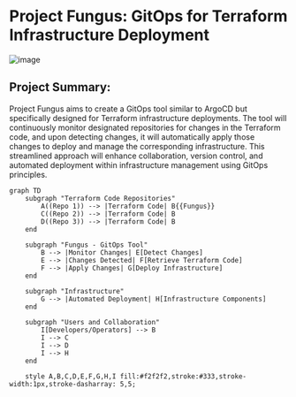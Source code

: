 # Project Fungus: GitOps for Terraform Infrastructure Deployment

![image](https://github.com/JustJordanT/Fungus/assets/38886930/065f2f78-1e7c-474a-9888-6607dade2198)


## Project Summary:
Project Fungus aims to create a GitOps tool similar to ArgoCD but specifically designed for Terraform infrastructure deployments. The tool will continuously monitor designated repositories for changes in the Terraform code, and upon detecting changes, it will automatically apply those changes to deploy and manage the corresponding infrastructure. This streamlined approach will enhance collaboration, version control, and automated deployment within infrastructure management using GitOps principles.


```mermaid
graph TD
    subgraph "Terraform Code Repositories"
        A((Repo 1)) --> |Terraform Code| B{{Fungus}}
        C((Repo 2)) --> |Terraform Code| B
        D((Repo 3)) --> |Terraform Code| B
    end

    subgraph "Fungus - GitOps Tool"
        B --> |Monitor Changes| E[Detect Changes]
        E --> |Changes Detected| F[Retrieve Terraform Code]
        F --> |Apply Changes| G[Deploy Infrastructure]
    end

    subgraph "Infrastructure"
        G --> |Automated Deployment| H[Infrastructure Components]
    end

    subgraph "Users and Collaboration"
        I[Developers/Operators] --> B
        I --> C
        I --> D
        I --> H
    end

    style A,B,C,D,E,F,G,H,I fill:#f2f2f2,stroke:#333,stroke-width:1px,stroke-dasharray: 5,5;

```
